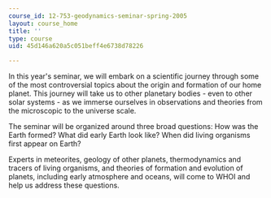 ```yaml
---
course_id: 12-753-geodynamics-seminar-spring-2005
layout: course_home
title: ''
type: course
uid: 45d146a620a5c051beff4e6738d78226

---
```

In this year's seminar, we will embark on a scientific journey through some of the most controversial topics about the origin and formation of our home planet. This journey will take us to other planetary bodies - even to other solar systems - as we immerse ourselves in observations and theories from the microscopic to the universe scale.

The seminar will be organized around three broad questions: How was the Earth formed? What did early Earth look like? When did living organisms first appear on Earth?

Experts in meteorites, geology of other planets, thermodynamics and tracers of living organisms, and theories of formation and evolution of planets, including early atmosphere and oceans, will come to WHOI and help us address these questions.
